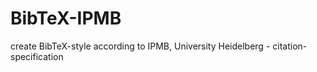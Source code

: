 BibTeX-IPMB
===========

create BibTeX-style according to IPMB, University Heidelberg - citation-specification